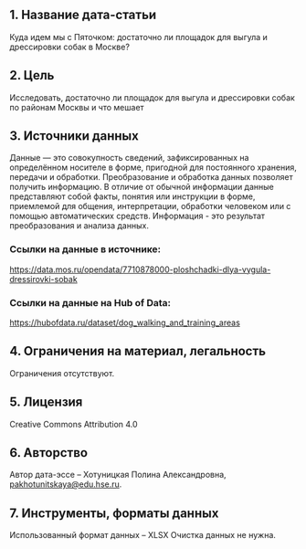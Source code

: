 ## 1. Название дата-статьи    
Куда идем мы с Пяточком: достаточно ли площадок для выгула и дрессировки собак в Москве?    
## 2. Цель    
Исследовать, достаточно ли площадок для выгула и дрессировки собак по районам Москвы и что мешает
## 3. Источники данных
Данные — это совокупность сведений, зафиксированных на определённом носителе в форме, пригодной для постоянного хранения, передачи и обработки. Преобразование и обработка данных позволяет получить информацию. В отличие от обычной информации данные представляют собой факты, понятия или инструкции в форме, приемлемой для общения, интерпретации, обработки человеком или с помощью автоматических средств. Информация - это результат преобразования и анализа данных.    
### Ссылки на данные в источнике:    
https://data.mos.ru/opendata/7710878000-ploshchadki-dlya-vygula-dressirovki-sobak    
### Ссылки на данные на Hub of Data:    
https://hubofdata.ru/dataset/dog_walking_and_training_areas
## 4. Ограничения на материал, легальность    
Ограничения отсутствуют.    
## 5. Лицензия    
Creative Commons Attribution 4.0    
## 6. Авторство    
Автор дата-эссе – Хотуницкая Полина Александровна, pakhotunitskaya@edu.hse.ru.
## 7. Инструменты, форматы данных   
Использованный формат данных – XLSX
Очистка данных не нужна.
